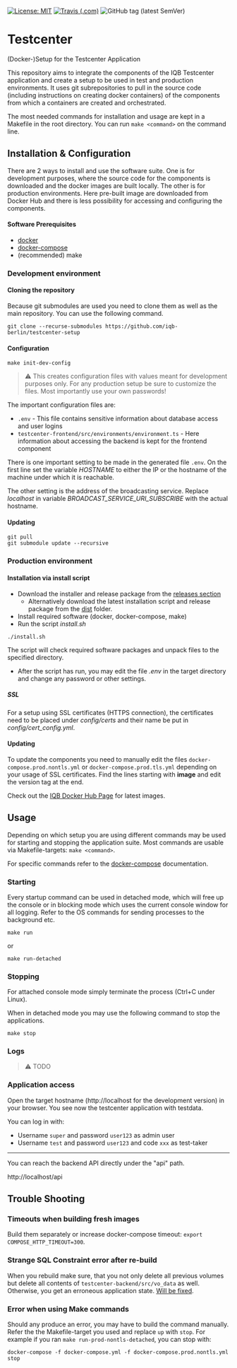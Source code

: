 [![License: MIT](https://img.shields.io/badge/License-MIT-yellow.svg?style=flat-square)](https://opensource.org/licenses/MIT)
[![Travis (.com)](https://img.shields.io/travis/com/iqb-berlin/testcenter-setup?style=flat-square)](https://travis-ci.com/iqb-berlin/testcenter-setup)
![GitHub tag (latest SemVer)](https://img.shields.io/github/v/tag/iqb-berlin/testcenter-setup?style=flat-square)

# Testcenter
(Docker-)Setup for the Testcenter Application

This repository aims to integrate the components of the IQB
Testcenter application and create a setup to be used in test and
production environments. It uses git subrepositories to pull in the source
code (including instructions on creating docker containers) of the components
from which a containers are created and orchestrated.

The most needed commands for installation and usage are kept in a
Makefile in the root directory. You can run `make <command>` on the command
line.

## Installation & Configuration

There are 2 ways to install and use the software suite. One is for
development purposes, where the source code for the components is downloaded
and the docker images are built locally.
The other is for production environments. Here pre-built image are downloaded
from Docker Hub and there is less possibility for accessing and configuring
the components.

#### Software Prerequisites
- [docker](https://docs.docker.com/engine/install/ubuntu/#installation-methods)
- [docker-compose](https://docs.docker.com/compose/install/)
- (recommended) make

### Development environment

#### Cloning the repository

Because git submodules are used you need to clone them as well as the main
repository. You can use the following command.

`git clone --recurse-submodules https://github.com/iqb-berlin/testcenter-setup`

#### Configuration

```
make init-dev-config
```
> :warning: This creates configuration files with values meant for
development purposes only. For any production setup be sure to customize the
files. Most importantly use your own passwords!

The important configuration files are:
* `.env` - This file contains sensitive information about database access
and user logins
* `testcenter-frontend/src/environments/environment.ts` - Here information
about accessing the backend is kept for the frontend component

There is one important setting to be made in the generated file `.env`.
On the first line set the variable _HOSTNAME_ to either
the IP or the hostname of the machine under which it is reachable.

The other setting is the address of the broadcasting service.
Replace _localhost_ in variable _BROADCAST_SERVICE_URI_SUBSCRIBE_ with the
actual hostname.

#### Updating
```
git pull
git submodule update --recursive
```

### Production environment

#### Installation via install script
- Download the installer and release package from the [releases section](https://github.com/iqb-berlin/testcenter-setup/releases/)
  - Alternatively download the latest installation script and release package from the [dist](https://github.com/iqb-berlin/testcenter-setup/tree/master/dist) folder.
- Install required software (docker, docker-compose, make)
- Run the script _install.sh_
```
./install.sh
```
The script will check required software packages and unpack files to the specified directory.

- After the script has run, you may edit the file _.env_ in the target directory and change any password or other settings.

##### SSL

For a setup using SSL certificates (HTTPS connection), the certificates need to be placed under _config/certs_ and
their name be put in _config/cert_config.yml_.

#### Updating

To update the components you need to manually edit the files
`docker-compose.prod.nontls.yml`
or `docker-compose.prod.tls.yml` depending on your usage of SSL certificates.
Find the lines starting with **image** and edit the version tag at the end.

Check out the [IQB Docker Hub Page](https://hub.docker.com/u/iqbberlin) for latest images.

## Usage

Depending on which setup you are using different commands may be used for starting and stopping the application suite.
Most commands are usable via Makefile-targets: `make <command>`.

For specific commands refer to the [docker-compose](https://docs.docker.com/compose/) documentation.

### Starting
Every startup command can be used in detached mode, which will free up the console or in blocking mode which uses the current console window
for all logging. Refer to the OS commands for sending processes to the background etc.

```
make run
```
or
```
make run-detached
```

### Stopping
For attached console mode simply terminate the process (Ctrl+C under Linux).

When in detached mode you may use the following command to stop the applications.
```
make stop
```
### Logs
> :warning: TODO

### Application access

Open the target hostname (http://localhost for the development version)
in your browser. You see now the testcenter application with testdata.

You can log in with:
- Username `super` and password `user123` as admin user
- Username `test` and password `user123` and code `xxx` as test-taker
---
You can reach the backend API directly under the "api" path.

http://localhost/api

## Trouble Shooting

### Timeouts when building fresh images
Build them separately or increase docker-compose timeout:
`export COMPOSE_HTTP_TIMEOUT=300`.

### Strange SQL Constraint error after re-build
When you rebuild make sure, that you not only delete all previous volumes but
delete all contents of `testcenter-backend/src/vo_data` as well.
Otherwise, you get an erroneous application state.
[Will be fixed](https://github.com/iqb-berlin/testcenter-setup/issues/9).

### Error when using Make commands
Should any produce an error, you may have to build the command manually. Refer the the Makefile-target you used and replace `up` with `stop`.
For example if you ran `make run-prod-nontls-detached`, you can stop with:
```
docker-compose -f docker-compose.yml -f docker-compose.prod.nontls.yml stop
```
